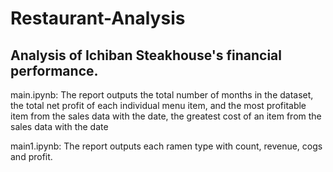 # Restaurant-Analysis
## Analysis of Ichiban Steakhouse's financial performance.

main.ipynb: The report outputs the total number of months in the dataset, the total net profit of each individual menu item, and the most profitable item from the sales data with the date, the greatest cost of an item from the sales data with the date

main1.ipynb: The report outputs each ramen type with count, revenue, cogs and profit.

